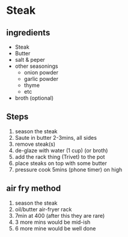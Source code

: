 
# Steak

## ingredients
* Steak
* Butter
* salt & peper
* other seasonings
  * onion powder
  * garlic powder
  * thyme 
  * etc
* broth (optional)

## Steps
1. season the steak
2. Saute in butter 2-3mins, all sides
3. remove steak(s)
4. de-glaze with water (1 cup) (or broth)
5. add the rack thing (Trivet) to the pot
6. place steaks on top with some butter
7. pressure cook 5mins (phone timer) on high


## air fry method
1. season the steak
2. oil/butter air-fryer rack
3. 7min at 400 (after this they are rare)
4. 3 more mins would be mid-ish
5. 6 more mine would be well done
   